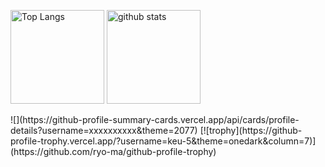<!---
keu-5/keu-5 is a ✨ special ✨ repository because its `README.md` (this file) appears on your GitHub profile.
You can click the Preview link to take a look at your changes.
--->

<p align="left"> 
  <img alt="Top Langs" height="150px" src="https://github-readme-stats.vercel.app/api/top-langs/?username=keu-5&layout=compact&count_private=true&show_icons=true&theme=onedark" />
  <img alt="github stats" height="150px" src="https://github-readme-stats.vercel.app/api?username=keu-5&count_private=true&show_icons=true&show_icons=true&theme=onedark" />
</p>
![](https://github-profile-summary-cards.vercel.app/api/cards/profile-details?username=xxxxxxxxxx&theme=2077)
[![trophy](https://github-profile-trophy.vercel.app/?username=keu-5&theme=onedark&column=7)](https://github.com/ryo-ma/github-profile-trophy)
